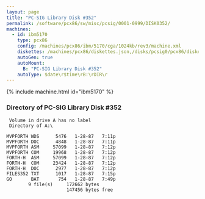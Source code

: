```yaml
---
layout: page
title: "PC-SIG Library Disk #352"
permalink: /software/pcx86/sw/misc/pcsig/0001-0999/DISK0352/
machines:
  - id: ibm5170
    type: pcx86
    config: /machines/pcx86/ibm/5170/cga/1024kb/rev3/machine.xml
    diskettes: /machines/pcx86/diskettes.json,/disks/pcsig0/pcx86/diskettes.json
    autoGen: true
    autoMount:
      B: "PC-SIG Library Disk #352"
    autoType: $date\r$time\rB:\rDIR\r
---
```


{% include machine.html id="ibm5170" %}

### Directory of PC-SIG Library Disk #352

     Volume in drive A has no label
     Directory of A:\

    MVPFORTH WDS      5476   1-28-87   7:11p
    MVPFORTH DOC      4848   1-28-87   7:11p
    MVPFORTH ASM     57099   1-28-87   7:12p
    MVPFORTH COM     19968   1-28-87   7:12p
    FORTH-H  ASM     57099   1-28-87   7:12p
    FORTH-H  COM     23424   1-28-87   7:12p
    FORTH-H  DOC      2977   1-28-87   7:12p
    FILES352 TXT      1017   1-28-87   7:15p
    GO       BAT       754   1-28-87   7:49p
            9 file(s)     172662 bytes
                          147456 bytes free
